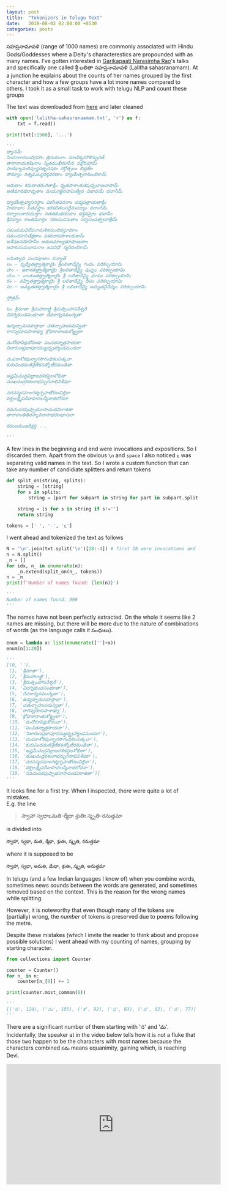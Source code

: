 ```yaml
---
layout: post
title:  "Tokenizers in Telugu Text"
date:   2018-08-02 02:00:00 +0530
categories: posts
---
```


సహస్రనామావళి (range of 1000 names) are commonly associated with Hindu Gods/Goddesses where a Deity's  characterestics are propounded with as many names. I've gotten interested in [Garikapaati Narasimha Rao](https://www.youtube.com/watch?v=Sq1PlEo-sWY)'s talks and specifically one called శ్రీ లలితా సహస్రనామావళి (Lalitha sahasranamam). At a junction he explains about the counts of her names grouped by the first character and how a few groups have a lot more names compared to others. I took it as a small task to work with telugu NLP and count these groups

<!--more-->

The text was downloaded from [here](https://stotras.krishnasrikanth.in/sri-lalitha-sahasranama-stotram/) and later cleaned

```python
with open('lalitha-sahasranaamam.txt', 'r') as f:
    txt = f.read()

print(txt[:1500], '...')

'''
ధ్యానమ్ 
సిందూరారుణవిగ్రహాం త్రినయనాం మాణిక్యమౌళిస్ఫురత్
తారానాయకశేఖరాం స్మితముఖీమాపీన వక్షోరుహామ్ 
పాణిభ్యామలిపూర్ణరత్నచషకం రక్తోత్పలం బిభ్రతీం
సౌమ్యాం రత్నఘటస్థరక్తచరణాం ధ్యాయేత్పరామంబికామ్

అరుణాం కరుణాతరంగితాక్షీం ధృతపాశాంకుశపుష్పబాణచాపామ్ 
అణిమాదిభిరావృతాం మయూఖైరహమిత్యేవ విభావయే భవానీమ్

ధ్యాయేత్పద్మాసనస్థాం వికసితవదనాం పద్మపత్రాయతాక్షీం
హేమాభాం పీతవస్త్రాం కరకలితలసద్ధేమపద్మాం వరాంగీమ్ 
సర్వాలంకారయుక్తాం సతతమభయదాం భక్తనమ్రాం భవానీం
శ్రీవిద్యాం శాంతమూర్తిం సకలసురనుతాం సర్వసంపత్ప్రదాత్రీమ్

సకుంకుమవిలేపనామళికచుంబికస్తూరికాం
సమందహసితేక్షణాం సశరచాపపాశాంకుశామ్ 
అశేషజనమోహినీం అరుణమాల్యభూషాంబరాం
జపాకుసుమభాసురాం జపవిధౌ స్మరేదంబికామ్

లమిత్యాది పంచపూజాం కుర్యాత్ 
లం – పృథ్వీతత్త్వాత్మికాయై శ్రీలలితాదేవ్యై గంధం పరికల్పయామి 
హం – ఆకాశతత్త్వాత్మికాయై శ్రీలలితాదేవ్యై పుష్పం పరికల్పయామి 
యం – వాయుతత్త్వాత్మికాయై శ్రీ లలితాదేవ్యై ధూపం పరికల్పయామి 
రం – వహ్నితత్త్వాత్మికాయై శ్రీ లలితాదేవ్యై దీపం పరికల్పయామి 
వం – అమృతతత్త్వాత్మికాయై శ్రీ లలితాదేవ్యై అమృతనైవేద్యం పరికల్పయామి

స్తోత్రమ్

ఓం శ్రీమాతా శ్రీమహారాజ్ఞీ శ్రీమత్సింహాసనేశ్వరీ 
చిదగ్నికుండసంభూతా దేవకార్యసముద్యతా

ఉద్యద్భానుసహస్రాభా చతుర్బాహుసమన్వితా 
రాగస్వరూపపాశాఢ్యా క్రోధాకారాంకుశోజ్జ్వలా

మనోరూపేక్షుకోదండా పంచతన్మాత్రసాయకా 
నిజారుణప్రభాపూరమజ్జద్బ్రహ్మాండమండలా

చంపకాశోకపున్నాగసౌగంధికలసత్కచా 
కురువిందమణిశ్రేణీకనత్కోటీరమండితా

అష్టమీచంద్రవిభ్రాజదళికస్థలశోభితా 
ముఖచంద్రకళంకాభమృగనాభివిశేషకా

వదనస్మరమాంగళ్యగృహతోరణచిల్లికా 
వక్త్రలక్ష్మీపరీవాహచలన్మీనాభలోచనా

నవచంపకపుష్పాభనాసాదండవిరాజితా 
తారాకాంతితిరస్కారినాసాభరణభాసురా

కదంబమంజరీక్లప్త ...

'''
```

A few lines in the beginning and end were invocations and expositions. So I discarded them. Apart from the obvious `\n` and `space` I also noticed `ఽ` was separating valid names in the text. So I wrote a custom function that can take any number of candidiate splitters and return tokens

```python
def split_on(string, splits):
    string = [string]
    for s in splits:
        string = [part for subpart in string for part in subpart.split(s)]
        
    string = [s for s in string if s!='']
    return string

tokens = [' ', '-', 'ఽ']
```

I went ahead and tokenized the text as follows
```python
N = '\n'.join(txt.split('\n')[28:-4]) # first 28 were invocations and last 4 were blank, the way I preprocessed
n = N.split()
_n = []
for idx, n_ in enumerate(n):
    _n.extend(split_on(n_, tokens))
n = _n
print(f'Number of names found: {len(n)}')

'''
Number of names found: 998
'''
```
The names have not been perfectly extracted. On the whole it seems like 2 names are missing, but there will be more due to the nature of combinations of words (as the language calls it సంధులు). 

```python
enum = lambda x: list(enumerate(['']+x))
enum(n[1:20])

'''
[(0, ''),
 (1, 'శ్రీమాతా'),
 (2, 'శ్రీమహారాజ్ఞీ'),
 (3, 'శ్రీమత్సింహాసనేశ్వరీ'),
 (4, 'చిదగ్నికుండసంభూతా'),
 (5, 'దేవకార్యసముద్యతా'),
 (6, 'ఉద్యద్భానుసహస్రాభా'),
 (7, 'చతుర్బాహుసమన్వితా'),
 (8, 'రాగస్వరూపపాశాఢ్యా'),
 (9, 'క్రోధాకారాంకుశోజ్జ్వలా'),
 (10, 'మనోరూపేక్షుకోదండా'),
 (11, 'పంచతన్మాత్రసాయకా'),
 (12, 'నిజారుణప్రభాపూరమజ్జద్బ్రహ్మాండమండలా'),
 (13, 'చంపకాశోకపున్నాగసౌగంధికలసత్కచా'),
 (14, 'కురువిందమణిశ్రేణీకనత్కోటీరమండితా'),
 (15, 'అష్టమీచంద్రవిభ్రాజదళికస్థలశోభితా'),
 (16, 'ముఖచంద్రకళంకాభమృగనాభివిశేషకా'),
 (17, 'వదనస్మరమాంగళ్యగృహతోరణచిల్లికా'),
 (18, 'వక్త్రలక్ష్మీపరీవాహచలన్మీనాభలోచనా'),
 (19, 'నవచంపకపుష్పాభనాసాదండవిరాజితా')]
'''
```
It looks fine for a first try. When I inspected, there were quite a lot of mistakes.  
E.g. the line 
>స్వాహా స్వధాఽమతి-ర్మేధా శ్రుతిః స్మృతి-రనుత్తమా 

is divided into

`స్వాహా`, `స్వధా`, `మతి`, `ర్మేధా`, `శ్రుతిః`, `స్మృతి`, `రనుత్తమా`

where it is supposed to be 

`స్వాహా`, `స్వధా`, `అమతి`, `మేధా`, `శ్రుతిః`, `స్మృతి`, `అనుత్తమా`

In telugu (and a few Indian languages I know of) when you combine words, sometimes news sounds between the words are generated, and sometimes removed based on the context. This is the reason for the wrong names while splitting.

However, it is noteworthy that even though many of the tokens are (partially) wrong, the _number_ of tokens is preserved due to poems following the metre.

Despite these mistakes (which I invite the reader to think about and propose possible solutions) I went ahead with my counting of names, grouping by starting character.

```python
from collections import Counter

counter = Counter()
for n_ in n:
    counter[n_[0]] += 1

print(counter.most_common(6))

'''
[('స', 124), ('మ', 105), ('క', 92), ('ప', 83), ('వ', 82), ('న', 77)]
'''
```

There are a significant number of them starting with 'స' and 'మ'. Incidentally, the speaker at in the video below tells how it is not a fluke that those two happen to be the characters with most names because the characters combined `సమ` means equanimity, gaining which, is reaching Devi. 

<iframe width="560" height="315" src="https://www.youtube.com/embed/6IFss8UBllI?t=31m20s&start=1880" frameborder="0" allow="autoplay; encrypted-media" allowfullscreen></iframe>

